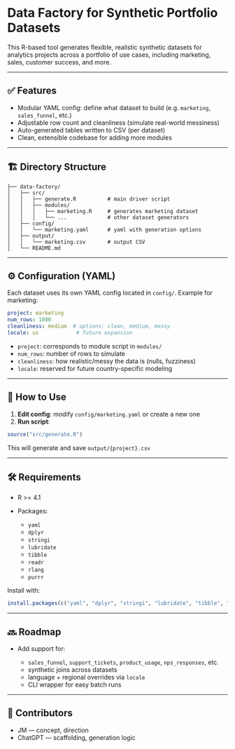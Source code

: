 # Data Factory for Synthetic Portfolio Datasets

This R-based tool generates flexible, realistic synthetic datasets for analytics projects across a portfolio of use cases, including marketing, sales, customer success, and more.

---

## ✅ Features

* Modular YAML config: define what dataset to build (e.g. `marketing`, `sales_funnel`, etc.)
* Adjustable row count and cleanliness (simulate real-world messiness)
* Auto-generated tables written to CSV (per dataset)
* Clean, extensible codebase for adding more modules

---

## 🏗️ Directory Structure

```
├── data-factory/
│   ├── src/
│   │   ├── generate.R          # main driver script
│   │   ├── modules/
│   │   │   ├── marketing.R     # generates marketing dataset
│   │   │   └── ...             # other dataset generators
│   ├── config/
│   │   └── marketing.yaml      # yaml with generation options
│   ├── output/
│   │   └── marketing.csv       # output CSV
│   └── README.md
```

---

## ⚙️ Configuration (YAML)

Each dataset uses its own YAML config located in `config/`. Example for marketing:

```yaml
project: marketing
num_rows: 1000
cleanliness: medium  # options: clean, medium, messy
locale: us            # future expansion
```

* `project`: corresponds to module script in `modules/`
* `num_rows`: number of rows to simulate
* `cleanliness`: how realistic/messy the data is (nulls, fuzziness)
* `locale`: reserved for future country-specific modeling

---

## 🚀 How to Use

1. **Edit config**: modify `config/marketing.yaml` or create a new one
2. **Run script**:

```r
source("src/generate.R")
```

This will generate and save `output/{project}.csv`

---

## 🛠 Requirements

* R >= 4.1
* Packages:

  * `yaml`
  * `dplyr`
  * `stringi`
  * `lubridate`
  * `tibble`
  * `readr`
  * `rlang`
  * `purrr`

Install with:

```r
install.packages(c("yaml", "dplyr", "stringi", "lubridate", "tibble", "readr", "rlang", "purrr"))
```

---

## 🔜 Roadmap

* Add support for:

  * `sales_funnel`, `support_tickets`, `product_usage`, `nps_responses`, etc.
  * synthetic joins across datasets
  * language + regional overrides via `locale`
  * CLI wrapper for easy batch runs

---

## 👥 Contributors

* JM — concept, direction
* ChatGPT — scaffolding, generation logic
